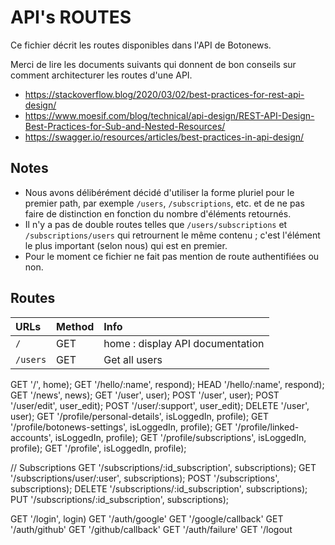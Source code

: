 # API's ROUTES

Ce fichier décrit les routes disponibles dans l'API de Botonews.

Merci de lire les documents suivants qui donnent de bon conseils sur comment
architecturer les routes d'une API.

* https://stackoverflow.blog/2020/03/02/best-practices-for-rest-api-design/
* https://www.moesif.com/blog/technical/api-design/REST-API-Design-Best-Practices-for-Sub-and-Nested-Resources/
* https://swagger.io/resources/articles/best-practices-in-api-design/


## Notes

* Nous avons délibérément décidé d'utiliser la forme pluriel pour le premier path, par exemple `/users`, `/subscriptions`, etc. et de ne pas faire de distinction en fonction du nombre d'éléments retournés.
* Il n'y a pas de double routes telles que `/users/subscriptions` et `/subscriptions/users` qui retrournent le même contenu ; c'est l'élément le plus important (selon nous) qui est en premier.
* Pour le moment ce fichier ne fait pas mention de route authentifiées ou non.

## Routes

| URLs                           | Method | Info                                                |
| :----------------------------- | :----- | :-------------------------------------------------- |
| `/`                            | GET    | home : display API documentation                    |
| `/users`                       | GET    | Get all users                                       |

GET '/', home);
GET '/hello/:name', respond);
HEAD '/hello/:name', respond);
GET '/news', news);
GET '/user', user);
POST '/user', user);
POST '/user/edit', user_edit);
POST '/user/:support', user_edit);
DELETE '/user', user);
GET '/profile/personal-details', isLoggedIn, profile);
GET '/profile/botonews-settings', isLoggedIn, profile);
GET '/profile/linked-accounts', isLoggedIn, profile);
GET '/profile/subscriptions', isLoggedIn, profile);
GET '/profile', isLoggedIn, profile);

// Subscriptions
GET '/subscriptions/:id_subscription', subscriptions);
GET '/subscriptions/user/:user', subscriptions);
POST '/subscriptions', subscriptions);
DELETE '/subscriptions/:id_subscription', subscriptions);
PUT '/subscriptions/:id_subscription', subscriptions);

GET '/login', login)
GET '/auth/google'
GET '/google/callback'
GET '/auth/github'
GET '/github/callback'
GET '/auth/failure'
GET '/logout